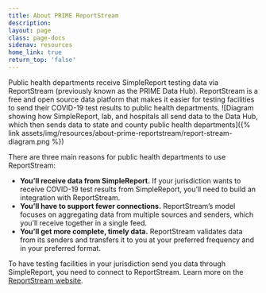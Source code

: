 ```yaml
---
title: About PRIME ReportStream
description:
layout: page
class: page-docs
sidenav: resources
home_link: true
return_top: 'false'
---
```


Public health departments receive SimpleReport testing data via ReportStream (previously known as the PRIME Data Hub). ReportStream is a free and open source data platform that makes it easier for testing facilities to send their COVID-19 test results to public health departments.
![Diagram showing how SimpleReport, lab, and hospitals all send data to the Data Hub, which then sends data to state and county public health departments]({% link assets/img/resources/about-prime-reportstream/report-stream-diagram.png %})

There are three main reasons for public health departments to use ReportStream:
- **You’ll receive data from SimpleReport.** If your jurisdiction wants to receive COVID-19 test results from SimpleReport, you’ll need to build an integration with ReportStream.
- **You’ll have to support fewer connections.** ReportStream’s model focuses on aggregating data from multiple sources and senders, which you’ll receive together in a single feed.
- **You’ll get more complete, timely data.** ReportStream validates data from its senders and transfers it to you at your preferred frequency and in your preferred format.

To have testing facilities in your jurisdiction send you data through SimpleReport, you need to connect to ReportStream. Learn more on the [ReportStream website](https://reportstream.cdc.gov/). 
